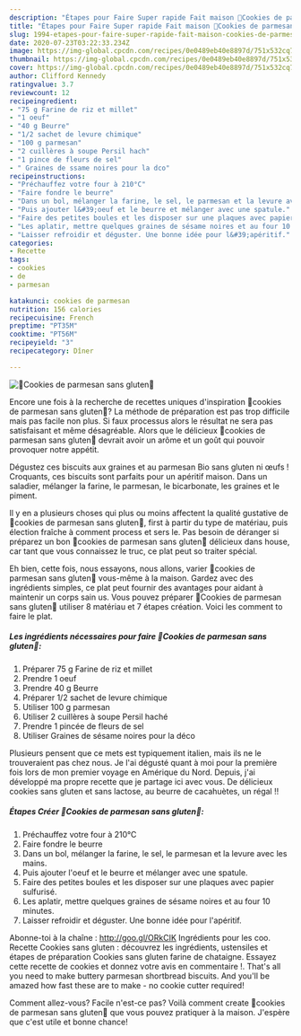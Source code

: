 ```yaml
---
description: "Étapes pour Faire Super rapide Fait maison 🔸Cookies de parmesan sans gluten🔸"
title: "Étapes pour Faire Super rapide Fait maison 🔸Cookies de parmesan sans gluten🔸"
slug: 1994-etapes-pour-faire-super-rapide-fait-maison-cookies-de-parmesan-sans-gluten
date: 2020-07-23T03:22:33.234Z
image: https://img-global.cpcdn.com/recipes/0e0489eb40e8897d/751x532cq70/🔸cookies-de-parmesan-sans-gluten🔸-photo-principale-de-la-recette.jpg
thumbnail: https://img-global.cpcdn.com/recipes/0e0489eb40e8897d/751x532cq70/🔸cookies-de-parmesan-sans-gluten🔸-photo-principale-de-la-recette.jpg
cover: https://img-global.cpcdn.com/recipes/0e0489eb40e8897d/751x532cq70/🔸cookies-de-parmesan-sans-gluten🔸-photo-principale-de-la-recette.jpg
author: Clifford Kennedy
ratingvalue: 3.7
reviewcount: 12
recipeingredient:
- "75 g Farine de riz et millet"
- "1 oeuf"
- "40 g Beurre"
- "1/2 sachet de levure chimique"
- "100 g parmesan"
- "2 cuillères à soupe Persil hach"
- "1 pince de fleurs de sel"
- " Graines de ssame noires pour la dco"
recipeinstructions:
- "Préchauffez votre four à 210°C"
- "Faire fondre le beurre"
- "Dans un bol, mélanger la farine, le sel, le parmesan et la levure avec les mains."
- "Puis ajouter l&#39;oeuf et le beurre et mélanger avec une spatule."
- "Faire des petites boules et les disposer sur une plaques avec papier sulfurisé."
- "Les aplatir, mettre quelques graines de sésame noires et au four 10 minutes."
- "Laisser refroidir et déguster. Une bonne idée pour l&#39;apéritif."
categories:
- Recette
tags:
- cookies
- de
- parmesan

katakunci: cookies de parmesan 
nutrition: 156 calories
recipecuisine: French
preptime: "PT35M"
cooktime: "PT56M"
recipeyield: "3"
recipecategory: Dîner

---
```



![🔸Cookies de parmesan sans gluten🔸](https://img-global.cpcdn.com/recipes/0e0489eb40e8897d/751x532cq70/🔸cookies-de-parmesan-sans-gluten🔸-photo-principale-de-la-recette.jpg)

Encore une fois à la recherche de recettes uniques d'inspiration 🔸cookies de parmesan sans gluten🔸? La méthode de préparation est pas trop difficile mais pas facile non plus. Si faux processus alors le résultat ne sera pas satisfaisant et même désagréable. Alors que le délicieux 🔸cookies de parmesan sans gluten🔸 devrait avoir un arôme et un goût qui pouvoir provoquer notre appétit.

Dégustez ces biscuits aux graines et au parmesan Bio sans gluten ni œufs ! Croquants, ces biscuits sont parfaits pour un apéritif maison. Dans un saladier, mélanger la farine, le parmesan, le bicarbonate, les graines et le piment.

Il y en a plusieurs choses qui plus ou moins affectent la qualité gustative de 🔸cookies de parmesan sans gluten🔸, first à partir du type de matériau, puis élection fraîche à comment process et sers le. Pas besoin de déranger si préparez un bon 🔸cookies de parmesan sans gluten🔸 délicieux dans house, car tant que vous connaissez le truc, ce plat peut so traiter spécial.


Eh bien, cette fois, nous essayons, nous allons, varier 🔸cookies de parmesan sans gluten🔸 vous-même à la maison. Gardez avec des ingrédients simples, ce plat peut fournir des avantages pour aidant à maintenir un corps sain us. Vous pouvez préparer 🔸Cookies de parmesan sans gluten🔸 utiliser 8 matériau et 7 étapes création. Voici les comment to faire le plat.

<!--inarticleads1-->

##### Les ingrédients nécessaires pour faire 🔸Cookies de parmesan sans gluten🔸:

1. Préparer 75 g Farine de riz et millet
1. Prendre 1 oeuf
1. Prendre 40 g Beurre
1. Préparer 1/2 sachet de levure chimique
1. Utiliser 100 g parmesan
1. Utiliser 2 cuillères à soupe Persil haché
1. Prendre 1 pincée de fleurs de sel
1. Utiliser  Graines de sésame noires pour la déco


Plusieurs pensent que ce mets est typiquement italien, mais ils ne le trouveraient pas chez nous. Je l&#39;ai dégusté quant à moi pour la première fois lors de mon premier voyage en Amérique du Nord. Depuis, j&#39;ai développé ma propre recette que je partage ici avec vous. De délicieux cookies sans gluten et sans lactose, au beurre de cacahuètes, un régal !! 

<!--inarticleads2-->

##### Étapes Créer 🔸Cookies de parmesan sans gluten🔸:

1. Préchauffez votre four à 210°C
1. Faire fondre le beurre
1. Dans un bol, mélanger la farine, le sel, le parmesan et la levure avec les mains.
1. Puis ajouter l&#39;oeuf et le beurre et mélanger avec une spatule.
1. Faire des petites boules et les disposer sur une plaques avec papier sulfurisé.
1. Les aplatir, mettre quelques graines de sésame noires et au four 10 minutes.
1. Laisser refroidir et déguster. Une bonne idée pour l&#39;apéritif.


Abonne-toi à la chaîne : http://goo.gl/ORkCIK Ingrédients pour les coo. Recette Cookies sans gluten : découvrez les ingrédients, ustensiles et étapes de préparation Cookies sans gluten farine de chataigne. Essayez cette recette de cookies et donnez votre avis en commentaire !. That&#39;s all you need to make buttery parmesan shortbread biscuits. And you&#39;ll be amazed how fast these are to make - no cookie cutter required! 


Comment allez-vous? Facile n'est-ce pas? Voilà comment create 🔸cookies de parmesan sans gluten🔸 que vous pouvez pratiquer à la maison. J'espère que c'est utile et bonne chance!

